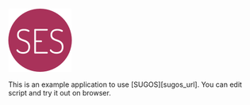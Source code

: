 
[![favicon_url]][app_url]

This is an example application to use [SUGOS][sugos_url]. 
You can edit script and try it out on browser.

[app_url]: http://{{{pkg.name}}}.herokuapp.com
[favicon_url]: doc/images/favicon.png
